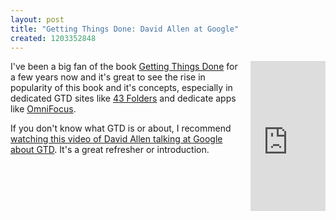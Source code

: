 ```yaml
--- 
layout: post
title: "Getting Things Done: David Allen at Google"
created: 1203352848
---
```

<iframe src="http://rcm.amazon.com/e/cm?t=tedserbinski-20&o=1&p=8&l=as1&asins=0142000280&fc1=000000&IS2=1&lt1=_blank&lc1=0000FF&bc1=000000&bg1=FFFFFF&f=ifr" style="width:120px;height:240px;float:right;margin-left:12px;margin-bottom:12px" scrolling="no" marginwidth="0" marginheight="0" frameborder="0"></iframe>

I've been a big fan of the book <a href="http://www.amazon.com/gp/product/0142000280?ie=UTF8&tag=tedserbinski-20&linkCode=xm2&camp=1789&creativeASIN=0142000280">Getting Things Done</a> for a few years now and it's great to see the rise in popularity of this book and it's concepts, especially in dedicated GTD sites like <a href="http://www.43folders.com/">43 Folders</a>  and dedicate apps like <a href="http://www.omnigroup.com/applications/omnifocus/">OmniFocus</a>.

If you don't know what GTD is or about, I recommend <a href="http://www.youtube.com/watch?v=Qo7vUdKTlhk">watching this video of David Allen talking at Google about GTD</a>. It's a great refresher or introduction.

<!--break-->
